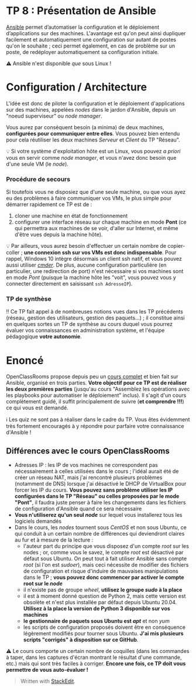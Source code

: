 # TP 8 : Présentation de Ansible
[Ansible](https://www.ansible.com/) permet d’automatiser la configuration et le déploiement d’applications sur des machines. L'avantage est qu'on peut ainsi dupliquer facilement et automatiquement une configuration sur autant de postes qu'on le souhaite ; ceci permet également, en cas de problème sur un poste, de redéployer automatiquement sa configuration initiale.

:warning: Ansible n'est disponible *que* sous Linux !

# Configuration / Architecture
L'idée est donc de piloter la configuration et le déploiement d'applications sur des machines, appelées *nodes* dans le jardon d'Ansible, depuis un "noeud superviseur" ou *node manager*.

Vous aurez par conséquent besoin (a minima) de deux machines, **configurées pour communiquer entre elles**. Vous pouvez bien entendu pour cela réutiliser les deux machines *Serveur* et *Client* du TP "Réseau".

:bulb: Si votre système d'exploitation hôte est un Linux, vous pouvez *a priori* vous en servir comme *node manager*, et vous n'avez donc besoin que d'une seule VM (le *node*). 

### Procédure de secours
Si toutefois vous ne disposiez que d'une seule machine, ou que vous ayez eu des problèmes à faire communiquer vos VMs, le plus simple pour démarrer rapidement ce TP est de :

 1. cloner une machine en état de fonctionnement
 2. configurer une interface réseau sur chaque machine en mode **Pont** (ce qui permettra aux machines de se voir, d'aller sur Internet, et même d'être vues depuis la machine hôte).

:bulb: Par ailleurs, vous aurez besoin d'effectuer un certain nombre de copier-coller ; **une connexion ssh sur vos VMs est donc indispensable**. Pour rappel, Windows 10 intègre désormais un client ssh natif, et vous pouvez aussi utiliser *[cmder](http://cmder.net/)*. De plus, aucune configuration particulière (en particulier, une redirection de port) n'est nécessaire si vos machines sont en mode *Pont* (puisque la machine hôte les "voit", vous pouvez vous y connecter directement en saisissant `ssh AdresseIP`).

### TP de synthèse
:bangbang: Ce TP fait appel à de nombreuses notions vues dans les TP précédents (réseau, gestion des utilisateurs, gestion des paquets...) ; il constitue ainsi en quelques sortes un TP de synthèse au cours duquel vous pourrez évaluer vos connaissances en administration système, et l'équipe pédagogique **votre autonomie**.

# Enoncé
OpenClassRooms propose depuis peu un [cours complet](https://openclassrooms.com/fr/courses/2035796-utilisez-ansible-pour-automatiser-vos-taches-de-configuration) et bien fait sur Ansible, organisé en trois parties. **Votre objectif pour ce TP est de réaliser les deux premières parties** (jusqu'au cours "Assemblez les opérations avec les playbooks pour automatiser le déploiement" inclus). Il s'agit d'un cours complètement guidé, il suffit principalement de suivre (**et comprendre !!!**) ce qui vous est demandé.

:information_source: Les quiz ne sont pas à réaliser dans le cadre du TP. Vous êtes évidemment très fortement encouragés à y répondre pour parfaire votre connaissance d'Ansible !

## Différences avec le cours OpenClassRooms

 - Adresses IP : les IP de vos machines ne correspondent pas nécessairement à celles utilisées dans le cours ; l'idéal aurait été de créer un réseau NAT, mais j'ai rencontré plusieurs problèmes (notamment de DNS) lorsque j'ai désactivé le DHCP de VirtualBox pour forcer les IP du cours. **Vous pouvez sans problème utiliser les IP configurées dans le TP "Réseau" ou celles proposées par le mode "Pont"**, il faudra juste penser à faire les changements dans les fichiers de configuration d'Ansible quand ce sera nécessaire
 - **Vous n'utiliserez qu'un seul *node*** sur lequel vous installerez tous les logiciels demandés
 - Dans le cours, les *nodes* tournent sous *CentOS* et non sous Ubuntu, ce qui conduit à un certain nombre de différences qui deviendront claires au fur et à mesure de la lecture :
   - l'auteur part du principe que vous disposez d'un compte *root* sur les nodes ; or, comme vous le savez, le compte *root* est désactivé par défaut sous Ubuntu. On peut tout à fait utiliser Ansible sans compte *root* (si l'on est *sudoer*), mais ceci nécessite de modifier des fichiers de configuration et risque d'induire de mauvaises manipulations dans le TP ; **vous pouvez donc commencer par activer le compte root sur le *node*** 
   - il n'existe pas de groupe *wheel*, **utilisez le groupe *sudo* à la place**
   - il est à moment donné question de Python 2, mais cette version est obsolète et n'est plus installée par défaut depuis Ubuntu 20.04. **Utilisez à la place la version de Python 3 disponible sur vos machines**
   - **le gestionnaire de paquets sous Ubuntu est *apt*** et non *yum*
   - les scripts de configuration proposés doivent être en conséquence légèrement modifiés pour tourner sous Ubuntu. **J'ai mis plusieurs scripts "corrigés" à disposition sur ce GitHub**.

:warning: Le cours comporte un certain nombre de coquilles (dans les commandes à taper, dans les captures d'écran montrant le résultat d'une commande, etc.) mais qui sont très faciles à corriger. **Encore une fois, ce TP doit vous permettre de vous auto-évaluer !**

> Written with [StackEdit](https://stackedit.io/).

